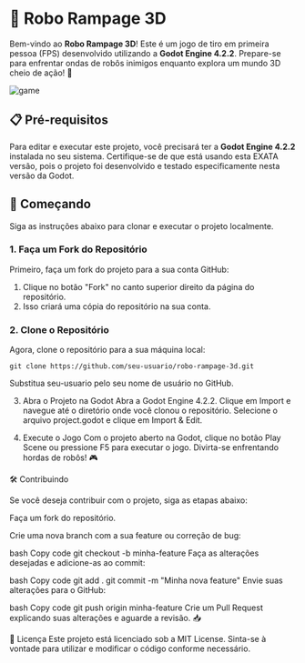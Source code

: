 # 🤖 Robo Rampage 3D

Bem-vindo ao **Robo Rampage 3D**! Este é um jogo de tiro em primeira pessoa (FPS) desenvolvido utilizando a **Godot Engine 4.2.2**. Prepare-se para enfrentar ondas de robôs inimigos enquanto explora um mundo 3D cheio de ação! 🚀

<img alt="game" src="game.gif" />

## 📋 Pré-requisitos

Para editar e executar este projeto, você precisará ter a **Godot Engine 4.2.2** instalada no seu sistema. Certifique-se de que está usando esta EXATA versão, pois o projeto foi desenvolvido e testado especificamente nesta versão da Godot.

## 🚀 Começando

Siga as instruções abaixo para clonar e executar o projeto localmente.

### 1. Faça um Fork do Repositório

Primeiro, faça um fork do projeto para a sua conta GitHub:

1. Clique no botão "Fork" no canto superior direito da página do repositório.
2. Isso criará uma cópia do repositório na sua conta.

### 2. Clone o Repositório

Agora, clone o repositório para a sua máquina local:

```
git clone https://github.com/seu-usuario/robo-rampage-3d.git
```

Substitua seu-usuario pelo seu nome de usuário no GitHub.

3. Abra o Projeto na Godot
Abra a Godot Engine 4.2.2.
Clique em Import e navegue até o diretório onde você clonou o repositório.
Selecione o arquivo project.godot e clique em Import & Edit.

4. Execute o Jogo
Com o projeto aberto na Godot, clique no botão Play Scene ou pressione F5 para executar o jogo.
Divirta-se enfrentando hordas de robôs! 🎮

🛠️ Contribuindo

Se você deseja contribuir com o projeto, siga as etapas abaixo:

Faça um fork do repositório.

Crie uma nova branch com a sua feature ou correção de bug:

bash
Copy code
git checkout -b minha-feature
Faça as alterações desejadas e adicione-as ao commit:

bash
Copy code
git add .
git commit -m "Minha nova feature"
Envie suas alterações para o GitHub:

bash
Copy code
git push origin minha-feature
Crie um Pull Request explicando suas alterações e aguarde a revisão. 📥

📄 Licença
Este projeto está licenciado sob a MIT License. Sinta-se à vontade para utilizar e modificar o código conforme necessário.

